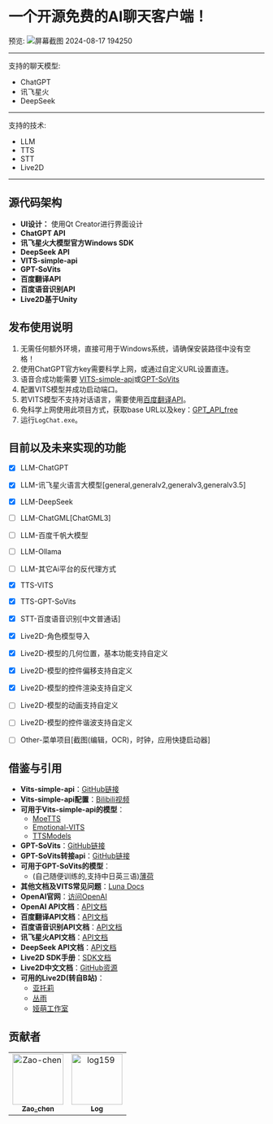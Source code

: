 # 一个开源免费的AI聊天客户端！

预览:
![屏幕截图 2024-08-17 194250](https://github.com/user-attachments/assets/793a8da1-ef0d-4db6-8c05-5a6f49c101d6)

---
支持的聊天模型:
- ChatGPT
- 讯飞星火
- DeepSeek
---
支持的技术:
- LLM
- TTS
- STT
- Live2D
---
## 源代码架构

- **UI设计：** 使用Qt Creator进行界面设计
- **ChatGPT API**
- **讯飞星火大模型官方Windows SDK**
- **DeepSeek API**
- **VITS-simple-api**
- **GPT-SoVits**
- **百度翻译API**
- **百度语音识别API**
- **Live2D基于Unity**

## 发布使用说明

1. 无需任何额外环境，直接可用于Windows系统，请确保安装路径中没有空格！
2. 使用ChatGPT官方key需要科学上网，或通过自定义URL设置直连。
3. 语音合成功能需要 [VITS-simple-api](https://github.com/Artrajz/vits-simple-api/tree/main)或[GPT-SoVits](https://github.com/RVC-Boss/GPT-SoVITS)
4. 配置VITS模型并成功启动端口。
5. 若VITS模型不支持对话语言，需要使用[百度翻译API](https://fanyi-api.baidu.com/)。
6. 免科学上网使用此项目方式，获取base URL以及key：[GPT_API_free](https://github.com/chatanywhere/GPT_API_free)
7. 运行`LogChat.exe`。

## 目前以及未来实现的功能
 - [x] LLM-ChatGPT
 - [x] LLM-讯飞星火语言大模型[general,generalv2,generalv3,generalv3.5]
 - [x] LLM-DeepSeek
 - [ ] LLM-ChatGML[ChatGML3]

 - [ ] LLM-百度千帆大模型
 - [ ] LLM-Ollama
 - [ ] LLM-其它Ai平台的反代理方式
 - [x] TTS-VITS
 - [x] TTS-GPT-SoVits
 - [x] STT-百度语音识别[中文普通话]
 - [x] Live2D-角色模型导入
 - [x] Live2D-模型的几何位置，基本功能支持自定义
 - [x] Live2D-模型的控件偏移支持自定义
 - [x] Live2D-模型的控件渲染支持自定义
 - [ ] Live2D-模型的动画支持自定义
 - [ ] Live2D-模型的控件谐波支持自定义
 - [ ] Other-菜单项目[截图(编辑，OCR)，时钟，应用快捷启动器]

## 借鉴与引用

- **Vits-simple-api**：[GitHub链接](https://github.com/Artrajz/vits-simple-api/tree/v0.2.0)
- **Vits-simple-api配置**：[Bilibili视频](https://www.bilibili.com/video/BV1ku4y1R73r)
- **可用于Vits-simple-api的模型**：
  - [MoeTTS](https://github.com/luoyily/MoeTTS)
  - [Emotional-VITS](https://github.com/Ikaros-521/emotional-vits/releases)
  - [TTSModels](https://github.com/CjangCjengh/TTSModels)
- **GPT-SoVits**：[GitHub链接](https://github.com/RVC-Boss/GPT-SoVITS)
- **GPT-SoVits转接api**：[GitHub链接](https://github.com/jianchang512/gptsovits-api)
- **可用于GPT-SoVits的模型**：
  - (自己随便训练的,支持中日英三语)[薄荷](https://www.bilibili.com/video/BV1wy411B7uE)
- **其他文档及VITS常见问题**：[Luna Docs](https://luna.docs.ie.cx/)
- **OpenAI官网**：[访问OpenAI](https://openai.com/)
- **OpenAI API文档**：[API文档](https://platform.openai.com/docs/api-reference/introduction)
- **百度翻译API文档**：[API文档](https://fanyi-api.baidu.com/doc/11)
- **百度语音识别API文档**：[API文档](https://ai.baidu.com/ai-doc/SPEECH/Jlbxdezuf)
- **讯飞星火API文档**：[API文档](https://www.xfyun.cn/doc/spark/WindowsSDK.html)
- **DeepSeek API文档**：[API文档](https://platform.deepseek.com/api-docs/zh-cn/)
- **Live2D SDK手册**：[SDK文档](https://docs.live2d.com/zh-CHS/cubism-sdk-manual/top/)
- **Live2D中文文档**：[GitHub资源](https://github.com/gtf35/live2d_unity_sdk_chinese_document)
- **可用的Live2D(转自B站)**：
  - [亚托莉](https://www.bilibili.com/video/BV1zg4y1b7Yu)
  - [丛雨](https://www.bilibili.com/video/BV1mb4y1i7xu)
  - [娅萌工作室](https://www.bilibili.com/video/BV1kX4y1677W)
## 贡献者

<!-- readme: collaborators,contributors -start -->
<table>
<tr>
    <td align="center">
        <a href="https://github.com/Zao-chen">
            <img src="https://avatars.githubusercontent.com/u/77674075?v=4" width="100;" alt="Zao-chen"/>
            <br />
            <sub><b>Zao_chen</b></sub>
        </a>
    </td>
    <td align="center">
        <a href="https://github.com/log159">
            <img src="https://avatars.githubusercontent.com/u/121474554?v=4" width="100;" alt="log159"/>
            <br />
            <sub><b>Log</b></sub>
        </a>
    </td></tr>
</table>
<!-- readme: collaborators,contributors -end -->

